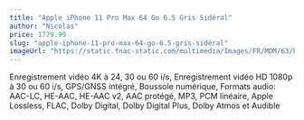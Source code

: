 ```yaml
---
title: "Apple iPhone 11 Pro Max 64 Go 6.5 Gris Sidéral"
author: "Nicolas"
price: 1779.99
slug: "apple-iphone-11-pro-max-64-go-6.5-gris-sidéral"
imageUrl: "https://static.fnac-static.com/multimedia/Images/FR/MDM/63/b2/bd/12431971/1505-1/tsp20191007170047/Apple-iPhone-11-Pro-Max-64-Go-6-5-Gris-Sideral.jpg"
---
```


Enregistrement vidéo 4K à 24, 30 ou 60 i/s, Enregistrement vidéo HD 1080p à 30 ou 60 i/s, GPS/GNSS intégré, Boussole numérique, Formats audio: AAC-LC, HE-AAC, HE-AAC v2, AAC protégé, MP3, PCM linéaire, Apple Lossless, FLAC, Dolby Digital, Dolby Digital Plus, Dolby Atmos et Audible
